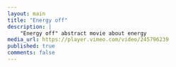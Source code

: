 ```yaml
---
layout: main
title: "Energy off"
description: |
    "Energy off" abstract movie about energy
media_url: https://player.vimeo.com/video/245796239
published: true
comments: false
---
```

